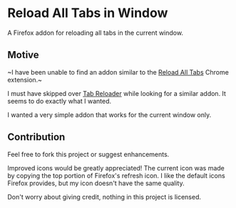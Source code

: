 # Reload All Tabs in Window
A Firefox addon for reloading all tabs in the current window.

## Motive
~I have been unable to find an addon similar to the [Reload All Tabs](https://chrome.google.com/webstore/detail/reload-all-tabs/lgpdljdpanfecnpindkbnikegohoobci?hl=en) Chrome extension.~

I must have skipped over [Tab Reloader](https://addons.mozilla.org/en-US/firefox/addon/tabs-reloader/?src=search) while looking for a similar addon. It seems to do exactly what I wanted.

I wanted a very simple addon that works for the current window only.

## Contribution
Feel free to fork this project or suggest enhancements.

Improved icons would be greatly appreciated! The current icon was made by copying the top portion of Firefox's refresh icon. I like the default icons Firefox provides, but my icon doesn't have the same quality.

Don't worry about giving credit, nothing in this project is licensed.
